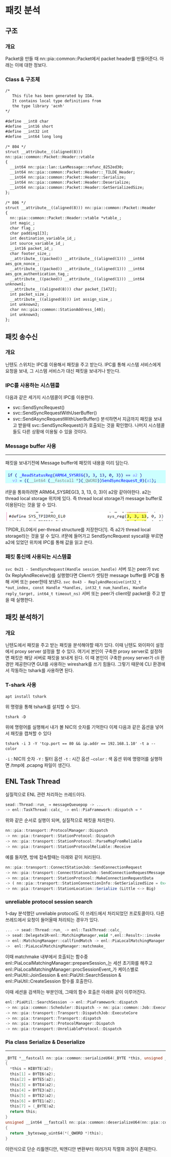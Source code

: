 # 패킷 분석
## 구조
### 개요
Packet을 만들 때 nn::pia::common::Packet에서 packet header를 만들어준다. 
아래는 이에 대한 정보다.
### Class & 구조체
```
/*
   This file has been generated by IDA.
   It contains local type definitions from
   the type library 'acnh'
*/

#define __int8 char
#define __int16 short
#define __int32 int
#define __int64 long long

/* 804 */
struct __attribute__((aligned(8))) nn::pia::common::Packet::Header::vtable
{
  __int64 nn::pia::lan::LanMessage::refunc_8252ed30;
  __int64 nn::pia::common::Packet::Header::_TILDE_Header;
  __int64 nn::pia::common::Packet::Header::Serialize;
  __int64 nn::pia::common::Packet::Header::Deserialize;
  __int64 nn::pia::common::Packet::Header::GetSerializedSize;
};

/* 806 */
struct __attribute__((aligned(8))) nn::pia::common::Packet::Header
{
  nn::pia::common::Packet::Header::vtable *vtable_;
  int magic_;
  char flag_;
  char padding1[3];
  int destination_variable_id_;
  int source_variable_id_;
  __int16 packet_id_;
  char footer_size_;
  __attribute__((packed)) __attribute__((aligned(1))) __int64 aes_gcm_nonce_;
  __attribute__((packed)) __attribute__((aligned(1))) __int64 aes_gcm_authentication_tag_;
  __attribute__((packed)) __attribute__((aligned(1))) __int64 unknown1;
  __attribute__((aligned(8))) char packet_[1472];
  int packet_size_;
  __attribute__((aligned(8))) int assign_size_;
  int unknown2;
  char nn::pia::common::StationAddress_[40];
  int unknown3;
};
```
## 패킷 송수신
### 개요 
닌텐도 스위치는 IPC를 이용해서 패킷을 주고 받는다.
IPC를 통해 시스템 서비스에게 요청을 보내, 그 시스템 서비스가 대신 패킷을 보내거나 받는다.
### IPC를 사용하는 시스템콜
다음과 같은 세가지 시스템콜이 IPC를 이용한다.
- svc::SendSyncRequest()
- svc::SendSyncRequestWithUserBuffer()
- svc::SendAsyncRequestWithUserBuffer()
분석하면서 지금까지 패킷을 보내고 받을때 svc::SendSyncRequest()가 호출되는 것을 확인했다.
나머지 시스템콜들도 다른 상황에 이용될 수 있을 것이다.
### Message buffer 사용
--- 
패킷을 보내기전에 Message buffer에 패킷의 내용을 미리 담는다.

![img](./img/1.png)

if문을 통화하려면 ARM64_SYSREG(3, 3, 13, 0, 3)이 a2랑 같아야한다.
a2는 thread local storage 위치에 있다. 
즉 thread local storage가 message buffer로 이용된다는 것을 알 수 있다.

![img2](./img/2.png)

TPIDR_EL0에서 per-thread structure를 저장한다[1]. 즉 a2가 thread local storage라는 것을 알 수 있다.
if문에 들어가고 SendSyncRequest syscall을 부르면 a2에 있었던 위치에 IPC를 통해 값을 읽고 쓴다.
### 패킷 통신에 사용되는 시스템콜
`svc 0x21 - SendSyncRequest(Handle session_handle)`
서버 또는 peer가 svc 0x ReplyAndReceive()를 실행했다면 Client가 셋팅한 message buffer를 IPC를 통해 서버 또는 peer한테 보낸다.
`svc 0x43 - ReplyAndReceive(int32_t *out_index, const Handle *handles, int32_t num_handles, Handle reply_target, int64_t timeout_ns)`
서버 또는 peer가 client랑 packet을 주고 받을 때 실행한다.
## 패킷 분석하기
### 개요
닌텐도에서 패킷을 주고 받는 패킷을 분석해야할 때가 있다.
이때 닌텐도 와이파이 설정에서 proxy server 설정을 할 수 있다. 
여기서 본인이 구축한 proxy server로 설정하면 패킷은 해당 서버로 패킷을 보내게 된다.
이 때 본인이 구축한 proxy server가 cli 환경만 제공한다면 GUI를 사용하는 wireshark를 쓰기 힘들다. 
그렇기 때문에 CLI 환경에서 작동하는 tshark를 사용하면 된다.
### T-shark 사용
```
apt install tshark
```
위 명령을 통해 tshark를 설치할 수 있다.
```
tshark -D
```
위에 명령어를 실행해서 내가 볼 NIC의 숫자를 기억한다
이제 다음과 같은 옵션을 넣어서 패킷을 캡쳐할 수 있다
```
tshark -i 3 -Y 'tcp.port == 80 && ip.addr == 192.168.1.10' -t a --color
```
`-i` : NIC의 숫자
`-Y` : 필터 옵션
`-t` : 시간 옵션
`—color` : 색 옵션
위에 명령어를 실행하면 /tmp에 .pcapng 파일이 생긴다.
## ENL Task Thread

실질적으로 ENL 관련 처리하는 쓰레드이다.

```jsx
sead::Thread::run_ → messageQueuepop -> ...
-> enl::TaskThread::calc_ -> enl::PiaFramework::dispatch → *
```

위와 같은 순서로 실행이 되며, 실질적으로 패킷을 처리한다.

```jsx
nn::pia::transport::ProtocolManager::Dispatch 
-> nn::pia::transport::StationProtocol::Dispatch
-> nn::pia::transport::StationProtocol::ParseMsgFromReliable 
-> nn::pia::transport::StationProtocolReliable::Receive
```

예를 들자면, 방에 접속할때는 아래와 같이 처리된다.

```jsx
nn::pia::transport::ConnectStationJob::SendConnectionRequest
-> nn::pia::transport::ConnectStationJob::SendConnectionRequestMessage 
-> nn::pia::transport::StationProtocol::MakeConnectionRequestData 
-> ( nn::pia::transport::StationConnectionInfo::GetSerializedSize = 0x46 sz ) & ( nn::pia::transport::StationConnectionInfo::Serialize) 
-> nn::pia::transport::StationLocation::Serialize (Little <-> Big)
```

### unreliable protocol session search


1-day 분석했던 unreliable protocol도 이 쓰레드에서 처리되었던 프로토콜이다.
다른 쓰레드에서 요청이 들어올때 처리되는 경우가 있다.

```jsx
... -> sead::Thread::run_ -> enl::TaskThread::calc_ 
-> sead::Delegate1R<enl::MatchingManager,void *,enl::Result>::invoke 
-> enl::MatchingManager::callfindMatch -> enl::PiaLocalMatchingManager::findMatch 
->  enl::PiaLocalMatchingManager::matchmake_
```

이때 matchmake 내부에서 호출되는 함수중 enl::PiaLocalMatchingManager::prepareSession_는 세션 초기화를 해주고 enl::PiaLocalMatchingManager::procSessionEvent_가 케이스별로  enl::PiaUtil::JoinSession & enl::PiaUtil::SearchSession & enl::PiaUtil::CreateSession 함수를 호출한다.

이때 세션을 검색하는 부분인데, 그때의 함수 호출은 아래와 같이 이루어진다.

```jsx
enl::PiaUtil::SearchSession -> enl::PiaFramework::dispatch 
-> nn::pia::common::Scheduler::Dispatch -> nn::pia::common::Job::Execute 
-> nn::pia::transport::Transport::DispatchJob::ExecuteCore 
-> nn::pia::transport::Transport::dispatch 
-> nn::pia::transport::ProtocolManager::Dispatch 
-> nn::pia::transport::UnreliableProtocol::Dispatch
```

### Pia class Serialize & Deserialize

---

```c
_BYTE *__fastcall nn::pia::common::serializeU64(_BYTE *this, unsigned __int8 *a2)
{
  *this = HIBYTE(a2);
  this[1] = BYTE6(a2);
  this[2] = BYTE5(a2);
  this[3] = BYTE4(a2);
  this[4] = BYTE3(a2);
  this[5] = BYTE2(a2);
  this[6] = BYTE1(a2);
  this[7] = (_BYTE)a2;
  return this;
}
unsigned __int64 __fastcall nn::pia::common::deserializeU64(nn::pia::common *this, const unsigned __int8 *a2)
{
  return _byteswap_uint64(*(_QWORD *)this);
}

```

이런식으로 단순 리틀엔디안, 빅엔디안 변환부터 여러가지 직렬화 과정이 존재한다.
